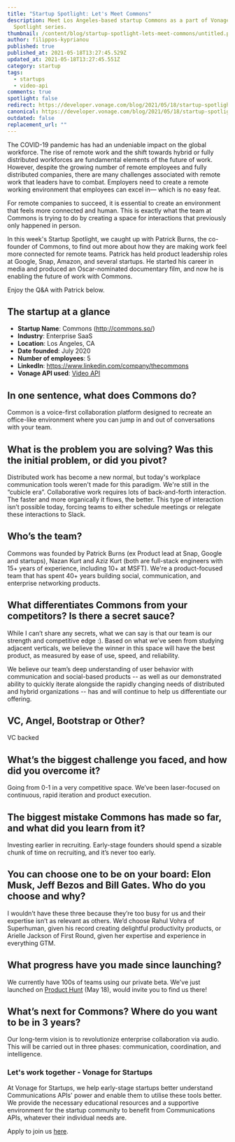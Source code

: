 ```yaml
---
title: "Startup Spotlight: Let's Meet Commons"
description: Meet Los Angeles-based startup Commons as a part of Vonage Startup
  Spotlight series.
thumbnail: /content/blog/startup-spotlight-lets-meet-commons/untitled.png
author: filippos-kyprianou
published: true
published_at: 2021-05-18T13:27:45.529Z
updated_at: 2021-05-18T13:27:45.551Z
category: startup
tags:
  - startups
  - video-api
comments: true
spotlight: false
redirect: https://developer.vonage.com/blog/2021/05/18/startup-spotlight-lets-meet-commons
canonical: https://developer.vonage.com/blog/2021/05/18/startup-spotlight-lets-meet-commons
outdated: false
replacement_url: ""
---
```

The COVID-19 pandemic has had an undeniable impact on the global workforce. The rise of remote work and the shift towards hybrid or fully distributed workforces are fundamental elements of the future of work.
However, despite the growing number of remote employees and fully distributed companies, there are many challenges associated with remote work that leaders have to combat. Employers need to create a remote working environment that employees can excel in— which is no easy feat.

For remote companies to succeed, it is essential to create an environment that feels more connected and human. This is exactly what the team at Commons is trying to do by creating a space for interactions that previously only happened in person.

In this week's Startup Spotlight, we caught up with Patrick Burns, the co-founder of Commons, to find out more about how they are making work feel more connected for remote teams. Patrick has held product leadership roles at Google, Snap, Amazon, and several startups. He started his career in media and produced an Oscar-nominated documentary film, and now he is enabling the future of work with Commons.

Enjoy the Q&A with Patrick below.

## The startup at a glance

* **Startup Name**: Commons (http://commons.so/) 
* **Industry**: Enterprise SaaS
* **Location**: Los Angeles, CA
* **Date founded**: July 2020
* **Number of employees**: 5
* **LinkedIn**: https://www.linkedin.com/company/thecommons 
* **Vonage API used**: [Video API](https://www.vonage.com/communications-apis/video/)

## In one sentence, what does Commons do?

Common is a voice-first collaboration platform designed to recreate an office-like environment where you can jump in and out of conversations with your team.

## What is the problem you are solving? Was this the initial problem, or did you pivot?

Distributed work has become a new normal, but today's workplace communication tools weren't made for this paradigm. We're still in the “cubicle era”. Collaborative work requires lots of back-and-forth interaction. The faster and more organically it flows, the better. This type of interaction isn’t possible today, forcing teams to either schedule meetings or relegate these interactions to Slack. 

## Who’s the team?

Commons was founded by Patrick Burns (ex Product lead at Snap, Google and startups), Nazan Kurt and Aziz Kurt (both are full-stack engineers with 15+ years of experience, including 10+ at MSFT). We're a product-focused team that has spent 40+ years building social, communication, and enterprise networking products. 

## What differentiates Commons from your competitors? Is there a secret sauce?

While I can’t share any secrets, what we can say is that our team is our strength and competitive edge :). Based on what we’ve seen from studying adjacent verticals, we believe the winner in this space will have the best product, as measured by ease of use, speed, and reliability.

We believe our team’s deep understanding of user behavior with communication and social-based products -- as well as our demonstrated ability to quickly iterate alongside the rapidly changing needs of distributed and hybrid organizations -- has and will continue to help us differentiate our offering.

## VC, Angel, Bootstrap or Other?

VC backed

## What’s the biggest challenge you faced, and how did you overcome it?

Going from 0-1 in a very competitive space. We’ve been laser-focused on continuous, rapid iteration and product execution. 

## The biggest mistake Commons has made so far, and what did you learn from it?

Investing earlier in recruiting. Early-stage founders should spend a sizable chunk of time on recruiting, and it’s never too early. 

## You can choose one to be on your board: Elon Musk, Jeff Bezos and Bill Gates. Who do you choose and why?

I wouldn’t have these three because they’re too busy for us and their expertise isn’t as relevant as others. We’d choose Rahul Vohra of Superhuman, given his record creating delightful productivity products, or Arielle Jackson of First Round, given her expertise and experience in everything GTM. 

## What progress have you made since launching?

We currently have 100s of teams using our private beta. We've just launched on [Product Hunt](https://www.producthunt.com/posts/commons-2) (May 18), would invite you to find us there! 

## What’s next for Commons? Where do you want to be in 3 years?

Our long-term vision is to revolutionize enterprise collaboration via audio. This will be carried out in three phases: communication, coordination, and intelligence. 

### Let's work together - Vonage for Startups

At Vonage for Startups, we help early-stage startups better understand Communications APIs' power and enable them to utilise these tools better. We provide the necessary educational resources and a supportive environment for the startup community to benefit from Communications APIs, whatever their individual needs are.

Apply to join us [here](https://vonage.dev/3d093hA).